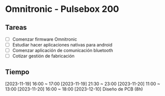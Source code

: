 # Omnitronic - Pulsebox 200

## Tareas
 - [ ] Comenzar firmware Omnitronic
 - [ ] Estudiar hacer aplicaciones nativas para android
 - [ ] Comenzar aplicación de comunicación bluetooth
 - [ ] Cotizar gestión de fabricación

 ## Tiempo
[2023-11-19] 16:00 ~ 17:00
[2023-11-19] 21:30 ~ 23:00
[2023-11-20] 11:00 ~ 13:00
[2023-11-20] 16:00 ~ 18:00
[2023-12-10] Diseño de PCB (8h)
